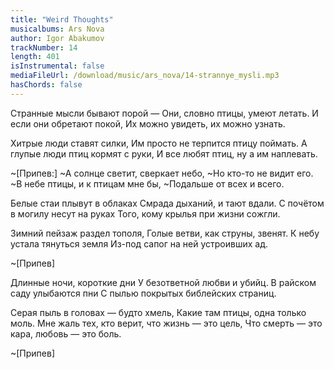 ```yaml
---
title: "Weird Thoughts"
musicalbums: Ars Nova
author: Igor Abakumov
trackNumber: 14
length: 401
isInstrumental: false
mediaFileUrl: /download/music/ars_nova/14-strannye_mysli.mp3
hasChords: false
---
```


Странные мысли бывают порой —
Они, словно птицы, умеют летать.
И если они обретают покой,
Их можно увидеть, их можно узнать.

Хитрые люди ставят силки,
Им просто не терпится птицу поймать.
А глупые люди птиц кормят с руки,
И все любят птиц, ну а им наплевать.

~[Припев:]
~А солнце светит, сверкает небо,
~Но кто-то не видит его.
~В небе птицы, и к птицам мне бы,
~Подальше от всех и всего.

Белые стаи плывут в облаках
Смрада дыханий, и тают вдали.
С почётом в могилу несут на руках
Того, кому крылья при жизни сожгли.

Зимний пейзаж раздел тополя,
Голые ветви, как струны, звенят.
К небу устала тянуться земля
Из-под сапог на ней устроивших ад.

~[Припев]

Длинные ночи, короткие дни
У безответной любви и убийц.
В райском саду улыбаются пни
С пылью покрытых библейских страниц.

Серая пыль в головах — будто хмель,
Какие там птицы, одна только моль.
Мне жаль тех, кто верит, что жизнь — это цель,
Что смерть — это кара, любовь — это боль.

~[Припев]

